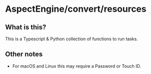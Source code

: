 # AspectEngine/convert/resources
## What is this?
This is a Typescript & Python collection of functions to run tasks.
## Other notes
- For macOS and Linux this may require a Password or Touch ID.